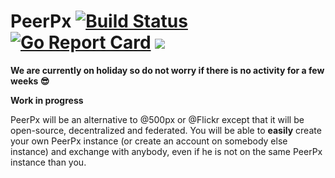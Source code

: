 # PeerPx [![Build Status](https://travis-ci.org/peerpx/peerpx.svg?branch=master)](https://travis-ci.org/peerpx/peerpx) [![Go Report Card](https://goreportcard.com/badge/github.com/peerpx/peerpx)](https://goreportcard.com/report/github.com/peerpx/peerpx) [![](https://tokei.rs/b1/github/peerpx/peerpx)](https://tokei.rs/b1/github/peerpx/peerpx)

**We are currently on holiday so do not worry if there is no activity for a few weeks :sunglasses:**

**Work in progress**

PeerPx will be an alternative to @500px or @Flickr except that it will be open-source, decentralized and federated. 
You will be able to **easily** create your own PeerPx instance (or create an account on somebody else instance) and exchange with anybody, even if he is not on the same PeerPx instance than you.